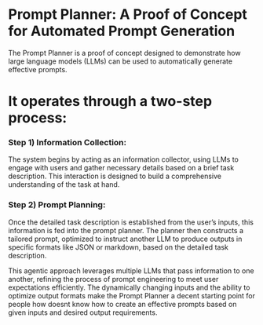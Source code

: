 # Prompt Planner: A Proof of Concept for Automated Prompt Generation

The Prompt Planner is a proof of concept designed to demonstrate how large language models (LLMs) can be used to automatically generate effective prompts.

# It operates through a two-step process:

### Step 1) Information Collection:
The system begins by acting as an information collector, using LLMs to engage with users and gather necessary details based on a brief task description. This interaction is designed to build a comprehensive understanding of the task at hand.

### Step 2) Prompt Planning:
Once the detailed task description is established from the user’s inputs, this information is fed into the prompt planner. The planner then constructs a tailored prompt, optimized to instruct another LLM to produce outputs in specific formats like JSON or markdown, based on the detailed task description.


This agentic approach leverages multiple LLMs that pass information to one another, refining the process of prompt engineering to meet user expectations efficiently. The dynamically changing inputs and the ability to optimize output formats make the Prompt Planner a decent starting point for people how doesnt know how to create an effective prompts based on given inputs and desired output requirements.
